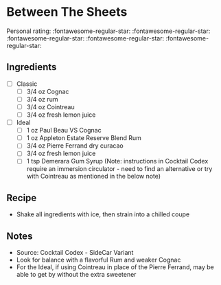 <!-- Do not modify sections with "AUTO-*". They are updated by make.py -->

# Between The Sheets

<!-- rating=0; (User can specify rating on scale of 1-5) -->
<!-- AUTO-UserRating -->
Personal rating: :fontawesome-regular-star: :fontawesome-regular-star: :fontawesome-regular-star: :fontawesome-regular-star: :fontawesome-regular-star:
<!-- /AUTO-UserRating -->

<!-- TODO: Capture image for Between The Sheets -->

## Ingredients

* [ ] Classic
    * [ ] 3/4 oz Cognac
    * [ ] 3/4 oz rum
    * [ ] 3/4 oz Cointreau
    * [ ] 3/4 oz fresh lemon juice
* [ ] Ideal
    * [ ] 1 oz Paul Beau VS Cognac
    * [ ] 1 oz Appleton Estate Reserve Blend Rum
    * [ ] 3/4 oz Pierre Ferrand dry curacao
    * [ ] 3/4 oz fresh lemon juice
    * [ ] 1 tsp Demerara Gum Syrup (Note: instructions in Cocktail Codex require an immersion circulator - need to find an alternative or try with Cointreau as mentioned in the below note)

## Recipe

* Shake all ingredients with ice, then strain into a chilled coupe

## Notes

* Source: Cocktail Codex - SideCar Variant
* Look for balance with a flavorful Rum and weaker Cognac
* For the Ideal, if using Cointreau in place of the Pierre Ferrand, may be able to get by without the extra sweetener
